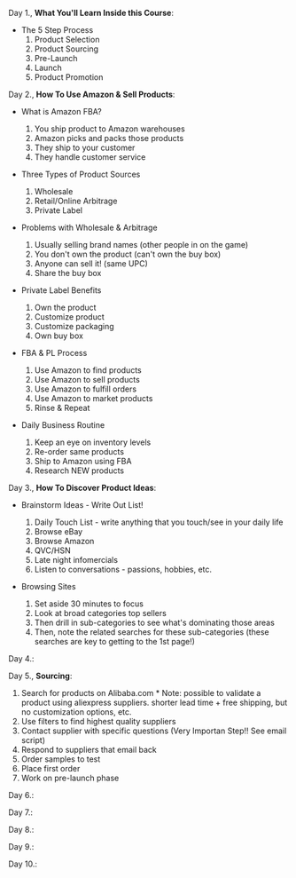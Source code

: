 Day 1., **What You'll Learn Inside this Course**:
  * The 5 Step Process
    1. Product Selection
    2. Product Sourcing
    3. Pre-Launch
    4. Launch 
    5. Product Promotion

Day 2., **How To Use Amazon & Sell Products**:
  * What is Amazon FBA?
    1. You ship product to Amazon warehouses
    2. Amazon picks and packs those products
    3. They ship to your customer
    4. They handle customer service

  * Three Types of Product Sources
    1. Wholesale
    2. Retail/Online Arbitrage
    3. Private Label

  * Problems with Wholesale & Arbitrage
    1. Usually selling brand names (other people in on the game)
    2. You don't own the product (can't own the buy box)
    3. Anyone can sell it! (same UPC)
    4. Share the buy box

  * Private Label Benefits
    1. Own the product
    2. Customize product
    3. Customize packaging
    4. Own buy box

  * FBA & PL Process
    1. Use Amazon to find products
    2. Use Amazon to sell products
    3. Use Amazon to fulfill orders
    4. Use Amazon to market products
    5. Rinse & Repeat

  * Daily Business Routine
    1. Keep an eye on inventory levels
    2. Re-order same products
    3. Ship to Amazon using FBA
    4. Research NEW products

Day 3., **How To Discover Product Ideas**:
  * Brainstorm Ideas - Write Out List!
    1. Daily Touch List - write anything that you touch/see in your daily life
    2. Browse eBay
    3. Browse Amazon
    4. QVC/HSN 
    5. Late night infomercials
    6. Listen to conversations - passions, hobbies, etc.

  * Browsing Sites
    1. Set aside 30 minutes to focus 
    2. Look at broad categories top sellers
    3. Then drill in sub-categories to see what's dominating those areas
    4. Then, note the related searches for these sub-categories (these searches are key to getting to the 1st page!) 

Day 4.:


Day 5., **Sourcing**:
  1. Search for products on Alibaba.com
    * Note: possible to validate a product using aliexpress suppliers. shorter lead time + free shipping, but no customization options, etc.
  2. Use filters to find highest quality suppliers
  3. Contact supplier with specific questions (Very Importan Step!! See email script)
  4. Respond to suppliers that email back
  5. Order samples to test
  6. Place first order
  7. Work on pre-launch phase


Day 6.:


Day 7.:


Day 8.:


Day 9.:


Day 10.: